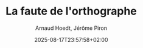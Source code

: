 ---
layout: post
title: "La faute de l'orthographe"
link: "https://youtu.be/5YO7Vg1ByA8"
author: Arnaud Hoedt, Jérôme Piron
published_date: 21/05/2019
description: "vidéos"
language: fr
categories: "vidéos"
tags: ""
og-tags: ""
date: "2025-08-17T23:57:58+02:00"
permalink: /:categories/:year/:month/:day/:title/
---
